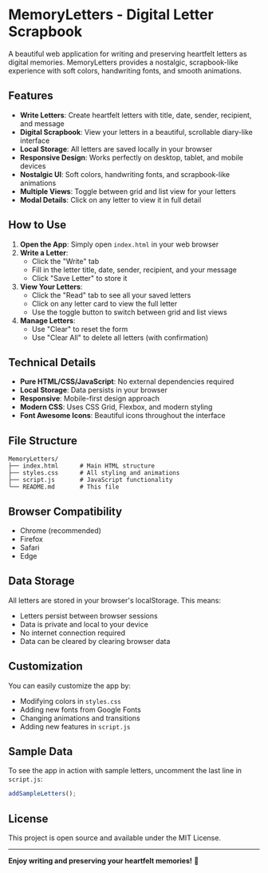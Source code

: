 # MemoryLetters - Digital Letter Scrapbook

A beautiful web application for writing and preserving heartfelt letters as digital memories. MemoryLetters provides a nostalgic, scrapbook-like experience with soft colors, handwriting fonts, and smooth animations.

## Features

- **Write Letters**: Create heartfelt letters with title, date, sender, recipient, and message
- **Digital Scrapbook**: View your letters in a beautiful, scrollable diary-like interface
- **Local Storage**: All letters are saved locally in your browser
- **Responsive Design**: Works perfectly on desktop, tablet, and mobile devices
- **Nostalgic UI**: Soft colors, handwriting fonts, and scrapbook-like animations
- **Multiple Views**: Toggle between grid and list view for your letters
- **Modal Details**: Click on any letter to view it in full detail

## How to Use

1. **Open the App**: Simply open `index.html` in your web browser
2. **Write a Letter**: 
   - Click the "Write" tab
   - Fill in the letter title, date, sender, recipient, and your message
   - Click "Save Letter" to store it
3. **View Your Letters**:
   - Click the "Read" tab to see all your saved letters
   - Click on any letter card to view the full letter
   - Use the toggle button to switch between grid and list views
4. **Manage Letters**:
   - Use "Clear" to reset the form
   - Use "Clear All" to delete all letters (with confirmation)

## Technical Details

- **Pure HTML/CSS/JavaScript**: No external dependencies required
- **Local Storage**: Data persists in your browser
- **Responsive**: Mobile-first design approach
- **Modern CSS**: Uses CSS Grid, Flexbox, and modern styling
- **Font Awesome Icons**: Beautiful icons throughout the interface

## File Structure

```
MemoryLetters/
├── index.html      # Main HTML structure
├── styles.css      # All styling and animations
├── script.js       # JavaScript functionality
└── README.md       # This file
```

## Browser Compatibility

- Chrome (recommended)
- Firefox
- Safari
- Edge

## Data Storage

All letters are stored in your browser's localStorage. This means:
- Letters persist between browser sessions
- Data is private and local to your device
- No internet connection required
- Data can be cleared by clearing browser data

## Customization

You can easily customize the app by:
- Modifying colors in `styles.css`
- Adding new fonts from Google Fonts
- Changing animations and transitions
- Adding new features in `script.js`

## Sample Data

To see the app in action with sample letters, uncomment the last line in `script.js`:
```javascript
addSampleLetters();
```

## License

This project is open source and available under the MIT License.

---

**Enjoy writing and preserving your heartfelt memories!** 💌 